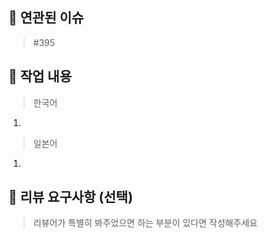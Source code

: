 ## 📣 연관된 이슈
> #395 


## 📝 작업 내용
> 한국어
1. 


> 일본어
1. 


## 💬 리뷰 요구사항 (선택)
> 리뷰어가 특별히 봐주었으면 하는 부분이 있다면 작성해주세요
> 

